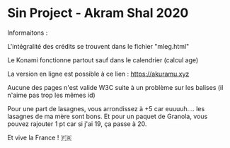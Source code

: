 # Sin Project - Akram Shal 2020


Informaitons : 

L'intégralité des crédits se trouvent dans le fichier "mleg.html"

Le Konami fonctionne partout sauf dans le calendrier (calcul age)

La version en ligne est possible à ce lien : https://akuramu.xyz

Aucune des pages n'est valide W3C suite à un problème sur les balises (il n'aime pas trop les mêmes id)

Pour une part de lasagnes, vous arrondissez à +5 car euuuuh.... les lasagnes de ma mère sont bons.
Et pour un paquet de Granola, vous pouvez rajouter 1 pt car si j'ai 19, ça passe à 20.

Et vive la France ! 🇫🇷
